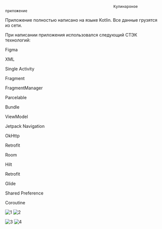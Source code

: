                                                      Кулинароное приложение

Приложение полностью написано на языке Kotlin. Все данные грузятся из сети.

При написании приложения использовался следующий СТЭК технологий:

Figma

XML

Single Activity

Fragment

FragmentManager

Parcelable

Bundle

ViewModel

Jetpack Navigation

OkHttp

Retrofit

Room

Hilt

Retrofit

Glide

Shared Preference

Coroutine

![1](https://github.com/jybo84/AndroidStudy/assets/135285790/178548cf-01f8-4f8c-a4f3-109871d9d2b5)  ![2](https://github.com/jybo84/AndroidStudy/assets/135285790/f8867dc6-7905-447d-a65c-c051f8cd1869) 

![3](https://github.com/jybo84/AndroidStudy/assets/135285790/654d6f1a-816e-4b99-a4b3-2f0b69c6c871) ![4](https://github.com/jybo84/AndroidStudy/assets/135285790/47e2e5bf-0490-469a-8b7d-92c84320bed3)


